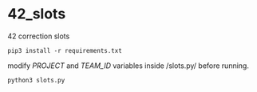 # 42_slots
42 correction slots

`pip3 install -r requirements.txt`

modify *PROJECT* and *TEAM_ID* variables inside /slots.py/ before running.

`python3 slots.py`